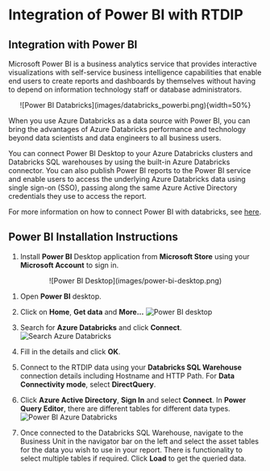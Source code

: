 # Integration of Power BI with RTDIP

## Integration with Power BI

<!-- --8<-- [start:powerbi] -->

Microsoft Power BI is a business analytics service that provides interactive visualizations with self-service business intelligence capabilities
that enable end users to create reports and dashboards by themselves without having to depend on information technology staff or database administrators.

<center>![Power BI Databricks](images/databricks_powerbi.png){width=50%}</center>

When you use Azure Databricks as a data source with Power BI, you can bring the advantages of Azure Databricks performance and technology beyond data scientists and data engineers to all business users.

You can connect Power BI Desktop to your Azure Databricks clusters and Databricks SQL warehouses by using the built-in Azure Databricks connector. You can also publish Power BI reports to the Power BI service and enable users to access the underlying Azure Databricks data using single sign-on (SSO), passing along the same Azure Active Directory credentials they use to access the report.

For more information on how to connect Power BI with databricks, see [here](https://docs.microsoft.com/en-us/azure/databricks/integrations/bi/power-bi).

## Power BI Installation Instructions

1. Install **Power BI** Desktop application from **Microsoft Store** using your **Microsoft Account** to sign in.
<center>![Power BI Desktop](images/power-bi-desktop.png)</center>

1. Open **Power BI** desktop.

1. Click on **Home**, **Get data** and **More...**
![Power BI desktop](images/bi-getdata-more.png)

1. Search for **Azure Databricks** and click **Connect**. 
![Search  Azure Databricks](images/bi-search-databricks.png)

1. Fill in the details and click **OK**.

1. Connect to the RTDIP data using your **Databricks SQL Warehouse** connection details including Hostname and HTTP Path. For **Data Connectivity mode**, select **DirectQuery**.

1. Click **Azure Active Directory**, **Sign In** and select **Connect**. In **Power Query Editor**, there are different tables for different data types.
![Power BI Azure Databricks](images/bi-azure-signin.png)

1. Once connected to the Databricks SQL Warehouse, navigate to the Business Unit in the navigator bar on the left and select the asset tables for the data you wish to use in your report. There is functionality to select multiple tables if required. Click **Load** to get the queried data.

<!-- --8<-- [end:powerbi] -->